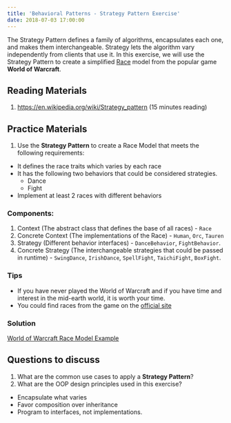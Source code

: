 ```yaml
---
title: 'Behavioral Patterns - Strategy Pattern Exercise'
date: 2018-07-03 17:00:00
---
```

The Strategy Pattern defines a family of algorithms, encapsulates each one, and makes them interchangeable. Strategy lets the algorithm vary independently from clients that use it. In this exercise, we will use the Strategy Pattern to create a simplified <a target="_blank" href="https://worldofwarcraft.com/en-us/game/races"><i class="external alternate icon"></i> Race</a>  model from the popular game **World of Warcraft**.
<!-- Excerpt End -->

## Reading Materials
1. <a target="_blank" href="https://en.wikipedia.org/wiki/Strategy_pattern"><i class="external alternate icon"></i> https://en.wikipedia.org/wiki/Strategy_pattern</a> (15 minutes reading)

## Practice Materials
1. Use the **Strategy Pattern** to create a Race Model that meets the following requirements:
- It defines the race traits which varies by each race
- It has the following two behaviors that could be considered strategies.
    - Dance
    - Fight
- Implement at least 2 races with different behaviors

### Components:
1. Context (The abstract class that defines the base of all races) - `Race`
2. Concrete Context (The implementations of the Race) - `Human`, `Orc`, `Tauren`
3. Strategy (Different behavior interfaces) - `DanceBehavior`, `FightBehavior`.
4. Concrete Strategy (The interchangeable strategies that could be passed in runtime) - `SwingDance`, `IrishDance`, `SpellFight`, `TaichiFight`, `BoxFight`.

### Tips
- If you have never played the World of Warcraft and if you have time and interest in the mid-earth world, it is worth your time.
- You could find races from the game on the <a target="_blank" href="https://worldofwarcraft.com/en-us/game/races"><i class="external alternate icon"></i> official site</a>

### Solution
<a target="_blank" href="https://github.com/zhenyanghua/design-patterns/tree/master/StrategyPatternExample/src/main/java"><i class="external alternate icon"></i> World of Warcraft Race Model Example</a>

## Questions to discuss
1. What are the common use cases to apply a **Strategy Pattern**?
2. What are the OOP design principles used in this exercise?
- Encapsulate what varies
- Favor composition over inheritance
- Program to interfaces, not implementations.
